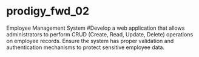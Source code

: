 # prodigy_fwd_02
Employee Management System
#Develop a web application that allows administrators to perform CRUD (Create, Read, Update, Delete) operations on employee records.
Ensure the system has proper validation and authentication mechanisms to protect sensitive employee data.
